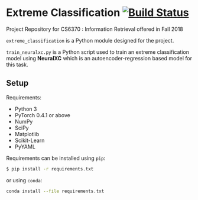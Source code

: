 # Extreme Classification [![Build Status](https://travis-ci.org/vishwakftw/extreme-classification.svg?branch=master)](https://travis-ci.org/vishwakftw/extreme-classification)

Project Repository for CS6370 : Information Retrieval offered in Fall 2018

`extreme_classification` is a Python module designed for the project.

`train_neuralxc.py` is a Python script used to train an extreme classification model using **NeuralXC** which is an autoencoder-regression based model for this task.

## Setup

Requirements:

- Python 3
- PyTorch 0.4.1 or above
- NumPy
- SciPy
- Matplotlib
- Scikit-Learn
- PyYAML

Requirements can be installed using `pip`:
```bash
$ pip install -r requirements.txt 
```
or using `conda`:
```bash
conda install --file requirements.txt
```
